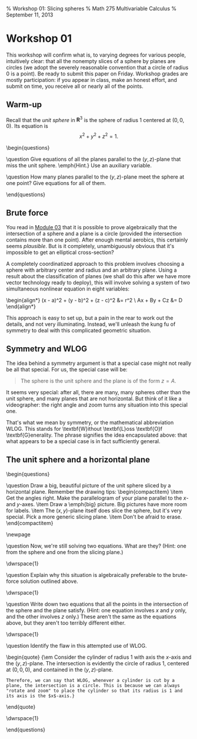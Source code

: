 % Workshop 01: Slicing spheres
% Math 275 Multivariable Calculus
% September 11, 2013

# Workshop 01

This workshop will confirm what is, to varying degrees for various people, intuitively clear: that all the nonempty slices of a sphere by planes are circles (we adopt the severely reasonable convention that a circle of radius 0 is a point). Be ready to submit this paper on Friday. Workshop grades are mostly participation: if you appear in class, make an honest effort, and submit on time, you receive all or nearly all of the points.

## Warm-up

Recall that the *unit sphere* in $\mathbf{R}^3$ is the sphere of radius 1 centered at $(0,0,0)$. Its equation is
$$ x^2 + y^2 + z^2 = 1. $$

\begin{questions}

\question Give equations of all the planes parallel to the $(y,z)$-plane that miss the unit sphere. \emph{Hint.} Use an auxiliary variable.

\question How many planes parallel to the $(y,z)$-plane meet the sphere at one point? Give equations for all of them.
 
\end{questions}

## Brute force

You read in [Module 03][m03] that it is possible to prove algebraically that the intersection of a sphere and a plane is a circle (provided the intersection contains more than one point). After enough mental aerobics, this certainly seems *plausible*. But is it completely, unambiguously obvious that it's impossible to get an elliptical cross-section?

A completely coordinatized approach to this problem involves choosing a sphere with arbitrary center and radius and an arbitrary plane. Using a result about the classification of planes (we shall do this after we have more vector technology ready to deploy), this will involve solving a system of two simultaneous nonlinear equation in eight variables:

\begin{align*}
    (x - a)^2 + (y - b)^2 + (z - c)^2 &= r^2 \\
    Ax + By + Cz &= D 
\end{align*}

This approach is easy to set up, but a pain in the rear to work out the details, and not very illuminating. Instead, we'll unleash the kung fu of symmetry to deal with this complicated geometric situation.

## Symmetry and WLOG

The idea behind a symmetry argument is that a special case might not really be all that special. For us, the special case will be:

> The sphere is the unit sphere and the plane is of the form $z = A$.

It seems very special: after all, there are many, many spheres other than the unit sphere, and many planes that are not horizontal. But think of it like a videographer: the right angle and zoom turns any situation into this special one.

That's what we mean by symmetry, or the mathematical abbreviation WLOG. This stands for \textbf{W}ithout \textbf{L}oss \textbf{O}f \textbf{G}enerality. The phrase signifies the idea encapsulated above: that what appears to be a special case is in fact sufficiently general.

## The unit sphere and a horizontal plane

\begin{questions}

\question Draw a big, beautiful picture of the unit sphere sliced by a horizontal plane. Remember the drawing tips:
\begin{compactitem}
    \item Get the angles right. Make the parallelogram of your plane parallel to the $x$- and $y$-axes.
    \item Draw a \emph{big} picture. Big pictures have more room for labels.
    \item The $(x,y)$-plane itself does slice the sphere, but it's very special. Pick a more generic slicing plane.
    \item Don't be afraid to erase.
\end{compactitem}

\newpage

\question Now, we're still solving two equations. What are they? (Hint: one from the sphere and one from the slicing plane.)

\dwrspace{1}

\question Explain why this situation is algebraically preferable to the brute-force solution outlined above.

\dwrspace{1}

\question Write down two equations that all the points in the intersection of the sphere and the plane satisfy. (Hint: one equation involves $x$ and $y$ only, and the other involves $z$ only.) These aren't the same as the equations above, but they aren't too terribly different either.

\dwrspace{1}

\question Identify the flaw in this attempted use of WLOG.

\begin{quote}
    {\em Consider the cylinder of radius 1 with axis the $x$-axis and the $(y,z)$-plane. The intersection is evidently the circle of radius 1, centered at $(0,0,0)$, and contained in the $(y,z)$-plane. 

    Therefore, we can say that WLOG, whenever a cylinder is cut by a plane, the intersection is a circle. This is because we can always "rotate and zoom" to place the cylinder so that its radius is 1 and its axis is the $x$-axis.}
\end{quote}

\dwrspace{1}

\end{questions}

<!-- file ends; links follow -->

[m03]: ../../Modules/03/Module.html
